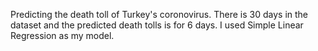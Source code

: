 Predicting the death toll of Turkey's coronovirus. There is 30 days in the dataset and the predicted death tolls is for 6 days. I used Simple Linear Regression as my model.
